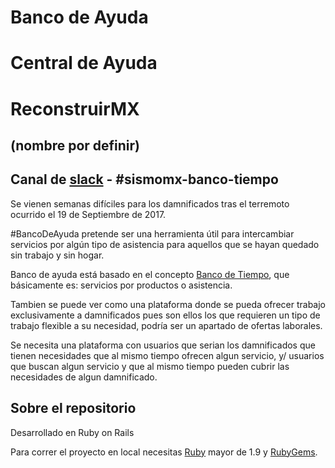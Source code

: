 # Banco de Ayuda
# Central de Ayuda
# ReconstruirMX
## (nombre por definir)

## Canal de [slack](https://codeandomexico.slack.com/) - #sismomx-banco-tiempo

Se vienen semanas difíciles para los damnificados tras el terremoto ocurrido el 19 de Septiembre de 2017.

#BancoDeAyuda pretende ser una herramienta útil para intercambiar servicios por algún tipo de asistencia para aquellos que se hayan quedado sin trabajo y sin hogar.

Banco de ayuda está basado en el concepto [Banco de Tiempo](https://es.wikipedia.org/wiki/Banco_de_tiempo), que básicamente es: servicios por productos o asistencia.

Tambien se puede ver como una plataforma donde se pueda ofrecer trabajo exclusivamente a damnificados pues son ellos los que requieren un tipo de trabajo flexible a su necesidad, podría ser un apartado de ofertas laborales.

Se necesita una plataforma con usuarios que serian los damnificados que tienen necesidades que al mismo tiempo ofrecen algun servicio, y/ usuarios que buscan algun servicio y que al mismo tiempo pueden cubrir las necesidades de algun damnificado.

## Sobre el repositorio

Desarrollado en Ruby on Rails

Para correr el proyecto en local necesitas
[Ruby](https://www.ruby-lang.org/es/) mayor de 1.9 y
[RubyGems](https://rubygems.org/pages/download/).
